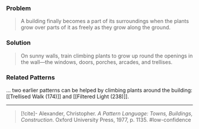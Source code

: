 ### Problem
>A building finally becomes a part of its surroundings when the plants grow over parts of it as freely as they grow along the ground.

### Solution
>On sunny walls, train climbing plants to grow up round the openings in the wall—the windows, doors, porches, arcades, and trellises.

### Related Patterns
... two earlier patterns can be helped by climbing plants around the building: [[Trellised Walk (174)]] and [[Filtered Light (238)]].

---

> [!cite]- Alexander, Christopher. _A Pattern Language: Towns, Buildings, Construction_. Oxford University Press, 1977, p. 1135.
> #low-confidence 